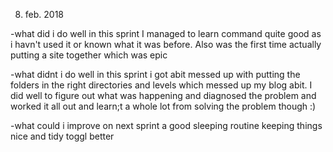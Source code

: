 08. feb. 2018

-what did i do well in this sprint
  I managed to learn command quite good as i havn't used it or known what it was before.
  Also was the first time actually putting a site together which was epic

-what didnt i do well in this sprint
  i got abit messed up with putting the folders in the right directories and levels which messed up my blog abit.
  I did well to figure out what was happening and diagnosed the problem and worked it all out and learn;t a whole lot
  from solving the problem though :)

-what could i improve on next sprint
  a good sleeping routine
  keeping things nice and tidy
  toggl better
